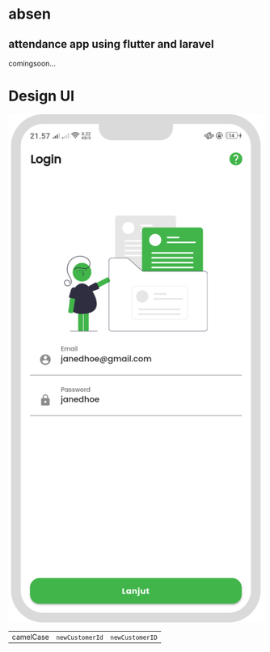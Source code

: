 # absen
## attendance app using flutter and laravel
comingsoon...

# Design UI

<table>
    <tbody>
        <tr>
            <img src="https://github.com/baydim/absen/blob/main/design/login.png">
            <td>camelCase</td>
            <td><code>newCustomerId</code></td>
            <td><code>newCustomerID</code></td>
        </tr>
    </tbody>
  </table>
